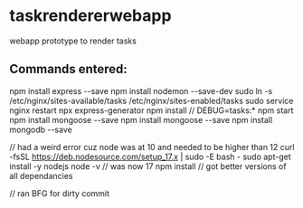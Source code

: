 # taskrendererwebapp
webapp prototype to render tasks




## Commands entered:

npm install express --save
npm install nodemon --save-dev
sudo ln -s /etc/nginx/sites-available/tasks /etc/nginx/sites-enabled/tasks
sudo service nginx restart 
npx express-generator
npm install
//  DEBUG=tasks:* npm start
npm install mongoose --save
npm install mongoose --save
npm install mongodb --save

// had a weird error cuz node was at 10 and needed to be higher than 12
curl -fsSL https://deb.nodesource.com/setup_17.x | sudo -E bash -
sudo apt-get install -y nodejs
node -v  // was now 17
npm install  // got better versions of all dependancies

// ran BFG for dirty commit

